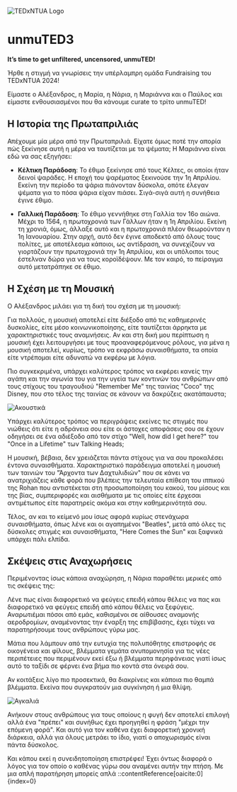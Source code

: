 ![TEDxNTUA Logo](https://www.tedx-ntua.com/assets/logo.png)

# unmuTED3

**It’s time to get unfiltered, uncensored, unmuTED!**

Ήρθε η στιγμή να γνωρίσεις την υπέρλαμπρη ομάδα Fundraising του TEDxNTUA 2024!

Είμαστε o Αλέξανδρος, η Μαρία, η Νάρια, η Μαριάννα και ο Παύλος και είμαστε ενθουσιασμένοι που θα κάνουμε curate το τρίτο unmuTED!

## Η Ιστορία της Πρωταπριλιάς

Απέχουμε μία μέρα από την Πρωταπριλιά. Είχατε όμως ποτέ την απορία πώς ξεκίνησε αυτή η μέρα να ταυτίζεται με τα ψέματα; Η Μαριάννα είναι εδώ να σας εξηγήσει:

- **Κέλτικη Παράδοση**: Το έθιμο ξεκίνησε από τους Κέλτες, οι οποίοι ήταν δεινοί ψαράδες. Η εποχή του ψαρέματος ξεκινούσε την 1η Απριλίου. Εκείνη την περίοδο τα ψάρια πιάνονταν δύσκολα, οπότε έλεγαν ψέματα για το πόσα ψάρια είχαν πιάσει. Σιγά-σιγά αυτή η συνήθεια έγινε έθιμο.

- **Γαλλική Παράδοση**: Το έθιμο γεννήθηκε στη Γαλλία τον 16ο αιώνα. Μέχρι το 1564, η πρωτοχρονιά των Γάλλων ήταν η 1η Απριλίου. Εκείνη τη χρονιά, όμως, άλλαξε αυτό και η πρωτοχρονιά πλέον θεωρούνταν η 1η Ιανουαρίου. Στην αρχή, αυτό δεν έγινε αποδεκτό από όλους τους πολίτες, με αποτέλεσμα κάποιοι, ως αντίδραση, να συνεχίζουν να γιορτάζουν την πρωτοχρονιά την 1η Απριλίου, και οι υπόλοιποι τους έστελναν δώρα για να τους κοροϊδέψουν. Με τον καιρό, το πείραγμα αυτό μετατράπηκε σε έθιμο.

## Η Σχέση με τη Μουσική

Ο Αλέξανδρος μιλάει για τη δική του σχέση με τη μουσική:

Για πολλούς, η μουσική αποτελεί είτε διέξοδο από τις καθημερινές δυσκολίες, είτε μέσο κοινωνικοποίησης, είτε ταυτίζεται άρρηκτα με χαρακτηριστικές τους αναμνήσεις. Αν και στη δική μου περίπτωση η μουσική έχει λειτουργήσει με τους προαναφερόμενους ρόλους, για μένα η μουσική αποτελεί, κυρίως, τρόπο να εκφράσω συναισθήματα, τα οποία είτε ντρέπομαι είτε αδυνατώ να εκφέρω με λόγια.

Πιο συγκεκριμένα, υπάρχει καλύτερος τρόπος να εκφέρει κανείς την αγάπη και την αγωνία του για την υγεία των κοντινών του ανθρώπων από τους στίχους του τραγουδιού "Remember Me" της ταινίας "Coco" της Disney, που στο τέλος της ταινίας σε κάνουν να δακρύζεις ακατάπαυστα;

![Ακουστικά](https://www.tedx-ntua.com/assets/akoustika.jpg)

Υπάρχει καλύτερος τρόπος να περιγράψεις εκείνες τις στιγμές που νιώθεις ότι είτε η αδράνεια σου είτε οι άστοχες αποφάσεις σου σε έχουν οδηγήσει σε ένα αδιέξοδο από τον στίχο "Well, how did I get here?" του "Once in a Lifetime" των Talking Heads;

Η μουσική, βέβαια, δεν χρειάζεται πάντα στίχους για να σου προκαλέσει έντονα συναισθήματα. Χαρακτηριστικό παράδειγμα αποτελεί η μουσική των ταινιών του "Άρχοντα των Δαχτυλιδιών" που σε κάνει να ανατριχιάζεις κάθε φορά που βλέπεις την τελευταία επίθεση του ιππικού της Rohan που αντιστέκεται στη προσωποποίηση του κακού, του μίσους και της βίας, συμπεριφορές και αισθήματα με τις οποίες είτε έρχεσαι αντιμέτωπος είτε παρατηρείς ακόμα και στην καθημερινότητά σου.

Τέλος, αν και το κείμενό μου ίσως αφορά κυρίως στενάχωρα συναισθήματα, όπως λένε και οι αγαπημένοι "Beatles", μετά από όλες τις δύσκολες στιγμές και συναισθήματα, "Here Comes the Sun" και ξαφνικά υπάρχει πάλι ελπίδα.

## Σκέψεις στις Αναχωρήσεις

Περιμένοντας ίσως κάποια αναχώρηση, η Νάρια παραθέτει μερικές από τις σκέψεις της:

Λένε πως είναι διαφορετικό να φεύγεις επειδή κάπου θέλεις να πας και διαφορετικό να φεύγεις επειδή από κάπου θέλεις να ξεφύγεις. Αναρωτιέμαι πόσοι από εμάς, καθισμένοι σε αίθουσες αναμονής αεροδρομίων, αναμένοντας την έναρξη της επιβίβασης, έχει τύχει να παρατηρήσουμε τους ανθρώπους γύρω μας.

Μάτια που λάμπουν από την ευτυχία της πολυπόθητης επιστροφής σε οικογένεια και φίλους, βλέμματα γεμάτα ανυπομονησία για τις νέες περιπέτειες που περιμένουν εκεί έξω ή βλέμματα περηφάνειας γιατί ίσως αυτό το ταξίδι σε φέρνει ένα βήμα πιο κοντά στα όνειρά σου.

Αν κοιτάξεις λίγο πιο προσεκτικά, θα διακρίνεις και κάποια πιο θαμπά βλέμματα. Εκείνα που συγκρατούν μια συγκίνηση ή μια θλίψη.

![Αγκαλιά](https://www.tedx-ntua.com/assets/agkalia.jpg)

Ανήκουν στους ανθρώπους για τους οποίους η φυγή δεν αποτελεί επιλογή αλλά ένα "πρέπει" και συνήθως έχει προηγηθεί η φράση "μέχρι την επόμενη φορά". Και αυτό για τον καθένα έχει διαφορετική χρονική διάρκεια, αλλά για όλους μετράει το ίδιο, γιατί ο αποχωρισμός είναι πάντα δύσκολος.

Και κάπου εκεί η συνειδητοποίηση επιστρέφει! Έχει όντως διαφορά ο λόγος για τον οποίο ο καθένας γύρω σου αναμένει αυτήν την πτήση. Με μια απλή παρατήρηση μπορείς απλά
::contentReference[oaicite:0]{index=0}
